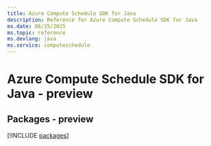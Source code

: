 ```yaml
---
title: Azure Compute Schedule SDK for Java
description: Reference for Azure Compute Schedule SDK for Java
ms.date: 08/25/2025
ms.topic: reference
ms.devlang: java
ms.service: computeschedule
---
```

# Azure Compute Schedule SDK for Java - preview
## Packages - preview
[!INCLUDE [packages](compute-schedule-index.md)]